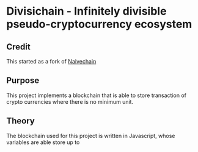 # Divisichain - Infinitely divisible pseudo-cryptocurrency ecosystem #

## Credit ##
This started as a fork of [Naivechain](https://github.com/lhartikk/naivechain)

## Purpose ##
This project implements a blockchain that is able to store transaction of crypto currencies where there is no minimum unit.

## Theory ##
The blockchain used for this project is written in Javascript, whose variables are able store up to 
